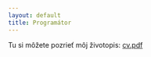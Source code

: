 ```yaml
---
layout: default
title: Programátor
---
```

Tu si môžete pozrieť môj životopis: [cv.pdf](../files/cv.pdf)